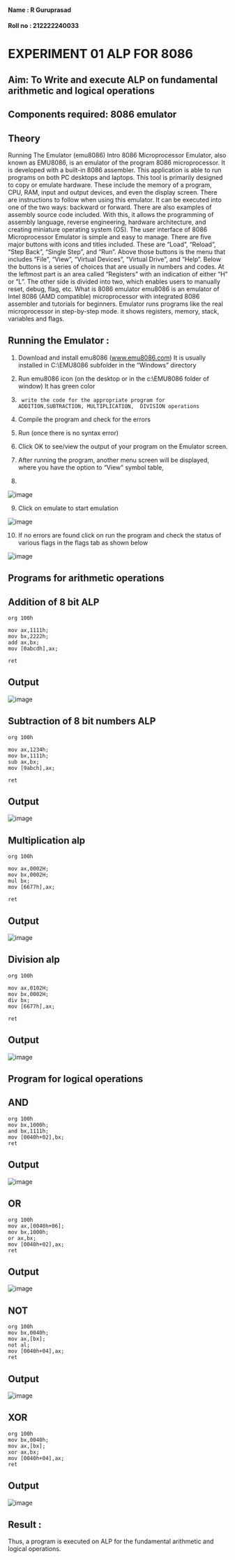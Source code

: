 #### Name : R Guruprasad 
#### Roll no : 212222240033

# EXPERIMENT 01 ALP FOR 8086

## Aim: To Write and execute ALP on fundamental arithmetic and logical operations
## Components required: 8086  emulator 
## Theory 
Running The Emulator (emu8086) Intro 8086 Microprocessor Emulator, also known as EMU8086, is an emulator of the program 8086 microprocessor. It is developed with a built-in 8086 assembler. This application is able to run programs on both PC desktops and laptops. This tool is primarily designed to copy or emulate hardware. These include the memory of a program, CPU, RAM, input and output devices, and even the display screen. There are instructions to follow when using this emulator. It can be executed into one of the two ways: backward or forward. There are also examples of assembly source code included. With this, it allows the programming of assembly language, reverse engineering, hardware architecture, and creating miniature operating system (OS). The user interface of 8086 Microprocessor Emulator is simple and easy to manage. There are five major buttons with icons and titles included. These are “Load”, “Reload”, “Step Back”, “Single Step”, and “Run”. Above those buttons is the menu that includes “File”, “View”, “Virtual Devices”, “Virtual Drive”, and “Help”. Below the buttons is a series of choices that are usually in numbers and codes. At the leftmost part is an area called “Registers” with an indication of either “H” or “L”. The other side is divided into two, which enables users to manually reset, debug, flag, etc. What is 8086 emulator emu8086 is an emulator of Intel 8086 (AMD compatible) microprocessor with integrated 8086 assembler and tutorials for beginners. Emulator runs programs like the real microprocessor in step-by-step mode. it shows registers, memory, stack, variables and flags.


 ## Running the Emulator :
1.	Download and install emu8086 (www.emu8086.com) It is usually installed in C:\EMU8086 subfolder in the “Windows” directory
2.	  Run  emu8086 icon (on the desktop or in the c:\EMU8086 folder of window) It has green color 
 
 
3.		write the code for the appropriate program for ADDITION,SUBTRACTION, MULTIPLICATION,  DIVISION operations 

4.	 Compile the program and check for the errors 
5.	Run (once there is no syntax error) 

6.	Click OK to see/view the output of your program on the Emulator screen. 


7.	After running the program, another menu screen will be displayed, where you have the option to “View” symbol table,
8.	 


![image](https://user-images.githubusercontent.com/36288975/189273263-d65baae9-4b8f-4723-afb3-c0ffa4052b04.png)











9.	Click on emulate to start emulation 








![image](https://user-images.githubusercontent.com/36288975/189273273-9bb36ec1-e2e8-4892-8d35-37707332bfdc.png)








10.	If no errors are found click on run the program and check the status of various flags in the flags tab as shown below 






![image](https://user-images.githubusercontent.com/36288975/189273277-113a2a33-4a40-4ff8-95a5-ecd3a1f504fe.png)







## Programs for arithmetic  operations

## Addition  of 8 bit ALP 
```
org 100h

mov ax,1111h;
mov bx,2222h;
add ax,bx;  
mov [0abcdh],ax;
     
ret
```
## Output  
![image](https://github.com/R-Guruprasad/EXPERIMENT--01-ALP-FOR-8086/assets/119390308/82472ca8-2934-47cc-a893-b4deb0583d0d)

 
## Subtraction   of 8 bit numbers  ALP 
 ```
org 100h

mov ax,1234h;
mov bx,1111h;
sub ax,bx;
mov [9abch],ax;
     
ret
```
## Output  
![image](https://github.com/R-Guruprasad/EXPERIMENT--01-ALP-FOR-8086/assets/119390308/1cbb40ad-6e78-4fd5-9138-b284b8371805)

## Multiplication alp 
```
org 100h

mov ax,0002H;
mov bx,0002H;
mul bx;
mov [6677h],ax;
     
ret

```
 ## Output  
![image](https://github.com/R-Guruprasad/EXPERIMENT--01-ALP-FOR-8086/assets/119390308/5d0f887f-0ced-462d-9706-7928730291e1)

## Division alp 
```
org 100h

mov ax,0102H;
mov bx,0002H;
div bx;
mov [6677h],ax;
     
ret

```
## Output  
![image](https://github.com/R-Guruprasad/EXPERIMENT--01-ALP-FOR-8086/assets/119390308/c3251cd2-167f-4677-99e5-2e811ac6c99b)

## Program for logical operations
## AND
```
org 100h
mov bx,1000h;
and bx,1111h;
mov [0040h+02],bx;
ret
```
## Output
![image](https://github.com/R-Guruprasad/EXPERIMENT--01-ALP-FOR-8086/assets/119390308/ad1c29ea-dc79-4f07-961a-b241fdffb99e)

## OR
```
org 100h
mov ax,[0040h+06];
mov bx,1000h;
or ax,bx;
mov [0040h+02],ax;
ret
```

## Output
![image](https://github.com/R-Guruprasad/EXPERIMENT--01-ALP-FOR-8086/assets/119390308/1baa3385-8944-4a1c-b4af-0661283452bd)

## NOT
```
org 100h
mov bx,0040h;
mov ax,[bx]; 
not al;
mov [0040h+04],ax;
ret
```

## Output
![image](https://github.com/R-Guruprasad/EXPERIMENT--01-ALP-FOR-8086/assets/119390308/9f2e9918-5814-40f4-af5a-63debcad33b4)

## XOR
```
org 100h
mov bx,0040h;
mov ax,[bx]; 
xor ax,bx;
mov [0040h+04],ax;
ret
```

## Output
![image](https://github.com/R-Guruprasad/EXPERIMENT--01-ALP-FOR-8086/assets/119390308/39018f70-7414-48fd-8f60-2461251e2c0b)

## Result :

Thus, a program is executed on ALP for the fundamental arithmetic and logical operations.







